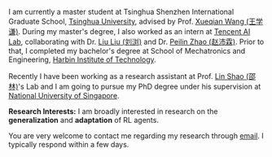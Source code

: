 I am currently a master student at Tsinghua Shenzhen International Graduate School, [Tsinghua University](https://www.tsinghua.edu.cn/en/), advised by Prof. [Xueqian Wang (王学谦)](https://www.sigs.tsinghua.edu.cn/wxq/main.htm). During my master's degree, I also worked as an intern at [Tencent AI Lab](https://ai.tencent.com/ailab/en/index), collaborating with Dr. [Liu Liu (刘浏)](https://liuliuforph.github.io/) and Dr. [Peilin Zhao (赵沛霖)](https://peilinzhao.github.io/). Prior to that, I completed my bachelor's degree at School of Mechatronics and Engineering, [Harbin Institute of Technology](http://en.hit.edu.cn/).

Recently I have been working as a research assistant at Prof. [Lin Shao (邵林)](https://linsats.github.io/)'s Lab and I am going to pursue my PhD degree under his supervision at [National University of Singapore](https://nus.edu.sg/).

**Research Interests:** I am broadly interested in research on the **generalization** and **adaptation** of RL agents.

You are very welcome to contact me regarding my research through [email]((mailto:zx-liu21@mails.tsinghua.edu.cn)). I typically respond within a few days.

